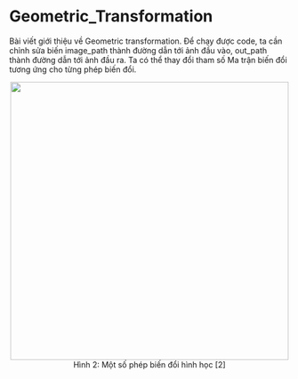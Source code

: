 # Geometric_Transformation
Bài viết giới thiệu về Geometric transformation.
Để chạy được code, ta cần chỉnh sửa biến image_path thành đường dẫn tới ảnh đầu vào, out_path thành đường dẫn tới ảnh đầu ra.
Ta có thể thay đổi tham số Ma trận biến đổi tương ứng cho từng phép biến đổi.
<p>
    <center><img src="https://scontent.fsgn4-1.fna.fbcdn.net/v/t1.0-9/74528893_2275467919411805_7772381734640812032_n.jpg?_nc_cat=100&_nc_oc=AQm5-gA9-OJBXH0WQuXJzO5n6DY9wC9rQUCAXQsO8XG7lGxoMzkjnzwpblp9rIV2IFs&_nc_ht=scontent.fsgn4-1.fna&oh=d586a46ea482438a0e92e65099ef90b0&oe=5E4F7C98"width=500></center>
<center> Hình 2: Một số phép biến đổi hình học [2]
</p>
